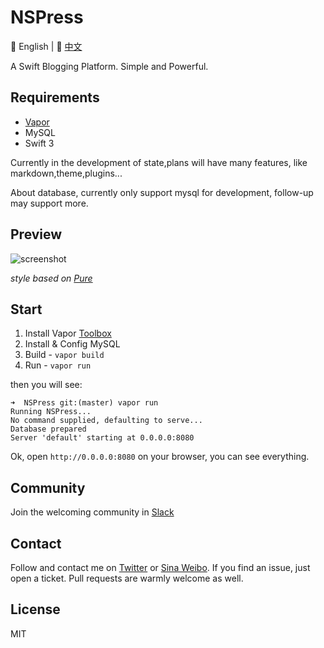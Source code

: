 # NSPress

📖 English | 📖 [中文](/README-CN.md)

A Swift Blogging Platform. Simple and Powerful.

## Requirements

- [Vapor](https://vapor.codes/)
- MySQL
- Swift 3

Currently in the development of state,plans will have many features, like markdown,theme,plugins...

About database, currently only support mysql for development, follow-up may support more.

## Preview

![screenshot](http://ww1.sinaimg.cn/large/006y8mN6gw1faa6uexw9nj31kw1b312e.jpg)

*style based on [Pure](http://purecss.io/)*


## Start

1. Install Vapor [Toolbox](https://vapor.github.io/documentation/getting-started/install-toolbox.html#install-toolbox)
2. Install & Config MySQL
3. Build - `vapor build`
4. Run - `vapor run`

then you will see:

```
➜  NSPress git:(master) vapor run
Running NSPress...
No command supplied, defaulting to serve...
Database prepared
Server 'default' starting at 0.0.0.0:8080
```

Ok, open `http://0.0.0.0:8080` on your browser, you can see everything.

## Community

Join the welcoming community in [Slack](https://nspress.slack.com/)

## Contact

Follow and contact me on [Twitter](https://twitter.com/isacedx) or [Sina Weibo](http://weibo.com/2034474825). If you find an issue, just open a ticket. Pull requests are warmly welcome as well.

## License

MIT
